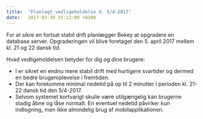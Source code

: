```yaml
---
title:  "Planlagt vedligeholdelse d. 5/4-2017"
date:   2017-03-30 15:12:00 +0100
---
```

For at sikre en fortsat stabil drift planlægger Bekey at opgradere en database server. Opgraderingen vil blive foretaget den 5. april 2017 mellem kl. 21 og 22 dansk tid.

Hvad vedligeholdelsen betyder for dig og dine brugere:

* I er sikret en endnu mere stabil drift med hurtigere svartider og dermed en bedre brugeroplevelse i fremtiden.
* Der kan forekomme minimal nedetid på op til 2 minutter i perioden kl. 21-22 dansk tid den 5/4-2017.
* Selvom systemet kortvarigt skulle være utilgængelig kan brugerne stadig åbne og låse normalt. En eventuel nedetid påvirker kun indlogning, men ikke almindelig brug af mobilapplikationen.
